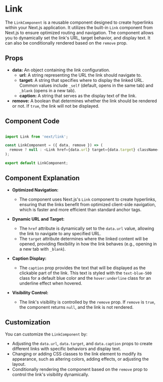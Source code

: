 
# Link
The `LinkComponent` is a reusable component designed to create hyperlinks within your Next.js application. It utilizes the built-in `Link` component from Next.js to ensure optimized routing and navigation. The component allows you to dynamically set the link's URL, target behavior, and display text. It can also be conditionally rendered based on the `remove` prop.

## Props

-   **data:** An object containing the link configuration.
    -   **url:** A string representing the URL the link should navigate to.
    -   **target:** A string that specifies where to display the linked URL. Common values include `_self` (default, opens in the same tab) and `_blank` (opens in a new tab).
    -   **caption:** A string that serves as the display text of the link.
-   **remove:** A boolean that determines whether the link should be rendered or not. If `true`, the link will not be displayed.

## Component Code
```js title="src/components/availableComponents/LinkComponent.js"

import Link from 'next/link';

const LinkComponent = ({ data, remove }) => (
  remove ? null : <Link href={data.url} target={data.target} className="hover:underline text-blue-500">{data.caption}</Link>
);

export default LinkComponent;
```
## Component Explanation

-   **Optimized Navigation:**
    
    -   The component uses Next.js's `Link` component to create hyperlinks, ensuring that the links benefit from optimized client-side navigation, which is faster and more efficient than standard anchor tags.
-   **Dynamic URL and Target:**
    
    -   The `href` attribute is dynamically set to the `data.url` value, allowing the link to navigate to any specified URL.
    -   The `target` attribute determines where the linked content will be opened, providing flexibility in how the link behaves (e.g., opening in a new tab with `_blank`).
-   **Caption Display:**
    
    -   The `caption` prop provides the text that will be displayed as the clickable part of the link. This text is styled with the `text-blue-500` class for a default blue color and the `hover:underline` class for an underline effect when hovered.
-   **Visibility Control:**
    
    -   The link's visibility is controlled by the `remove` prop. If `remove` is `true`, the component returns `null`, and the link is not rendered.

## Customization

You can customize the `LinkComponent` by:

-   Adjusting the `data.url`, `data.target`, and `data.caption` props to create different links with specific behaviors and display text.
-   Changing or adding CSS classes to the link element to modify its appearance, such as altering colors, adding effects, or adjusting the layout.
-   Conditionally rendering the component based on the `remove` prop to control the link's visibility dynamically.